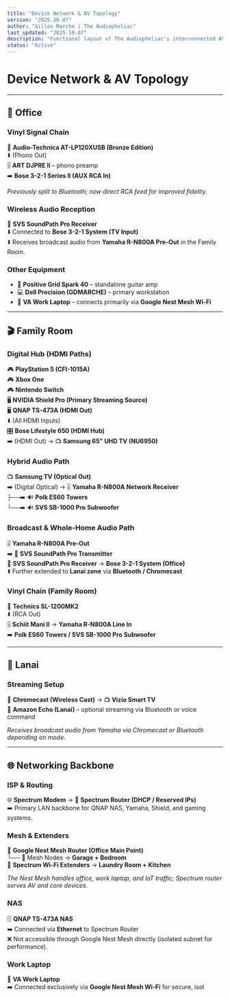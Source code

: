```yaml
---
title: "Device Network & AV Topology"
version: "2025.10.07"
author: "Gillon Marche | The Audiopheliac"
last_updated: "2025-10-07"
description: "Functional layout of The Audiopheliac's interconnected AV, gaming, and network ecosystem, including signal routing and topology maps."
status: "Active"
---
```


# Device Network & AV Topology

---

## 🏢 Office

### Vinyl Signal Chain
🎵 **Audio-Technica AT-LP120XUSB (Bronze Edition)**  
⬇️ (Phono Out)  
🎚️ **ART DJPRE II** – phono preamp  
➡️ **Bose 3-2-1 Series II (AUX RCA In)**  

*Previously split to Bluetooth; now direct RCA feed for improved fidelity.*

### Wireless Audio Reception
📡 **SVS SoundPath Pro Receiver**  
⬇️ Connected to **Bose 3-2-1 System (TV Input)**  
⬇️ Receives broadcast audio from **Yamaha R-N800A Pre-Out** in the Family Room.

### Other Equipment
- 🎸 **Positive Grid Spark 40** – standalone guitar amp  
- 💻 **Dell Precision (GDMARCHE)** – primary workstation  
- 💼 **VA Work Laptop** – connects primarily via **Google Nest Mesh Wi-Fi**

---

## 🎬 Family Room

### Digital Hub (HDMI Paths)
🎮 **PlayStation 5 (CFI-1015A)**  
🎮 **Xbox One**  
🎮 **Nintendo Switch**  
🖥️ **NVIDIA Shield Pro (Primary Streaming Source)**  
🖥️ **QNAP TS-473A (HDMI Out)**  
⬇️ (All HDMI Inputs)  
🎛️ **Bose Lifestyle 650 (HDMI Hub)**  
➡️ (HDMI Out) → 📺 **Samsung 65" UHD TV (NU6950)**

### Hybrid Audio Path
📺 **Samsung TV (Optical Out)**  
➡️ (Digital Optical) → 🎚️ **Yamaha R-N800A Network Receiver**  
├──➡️ 🔊 **Polk ES60 Towers**  
└──➡️ 🔊 **SVS SB-1000 Pro Subwoofer**

### Broadcast & Whole-Home Audio Path
🎚️ **Yamaha R-N800A Pre-Out**  
➡️ 📡 **SVS SoundPath Pro Transmitter**  
📡 **SVS SoundPath Pro Receiver** → **Bose 3-2-1 System (Office)**  
⬇️ Further extended to **Lanai zone** via **Bluetooth / Chromecast**

### Vinyl Chain (Family Room)
🎵 **Technics SL-1200MK2**  
⬇️ (RCA Out)  
🎚️ **Schiit Mani II** → **Yamaha R-N800A Line In**  
➡️ **Polk ES60 Towers / SVS SB-1000 Pro Subwoofer**

---

## 🌴 Lanai

### Streaming Setup
📡 **Chromecast (Wireless Cast)** → 📺 **Vizio Smart TV**  
📡 **Amazon Echo (Lanai)** – optional streaming via Bluetooth or voice command  

*Receives broadcast audio from Yamaha via Chromecast or Bluetooth depending on mode.*

---

## 🌐 Networking Backbone

### ISP & Routing
🌐 **Spectrum Modem** → 📡 **Spectrum Router (DHCP / Reserved IPs)**  
➡️ Primary LAN backbone for QNAP NAS, Yamaha, Shield, and gaming systems.

### Mesh & Extenders
📡 **Google Nest Mesh Router (Office Main Point)**  
└── 🔘 Mesh Nodes → **Garage + Bedroom**  
📡 **Spectrum Wi-Fi Extenders** → **Laundry Room + Kitchen**

*The Nest Mesh handles office, work laptop, and IoT traffic; Spectrum router serves AV and core devices.*

### NAS
🗄️ **QNAP TS-473A NAS**  
➡️ Connected via **Ethernet** to Spectrum Router  
❌ Not accessible through Google Nest Mesh directly (isolated subnet for performance).

### Work Laptop
💼 **VA Work Laptop**  
➡️ Connected exclusively via **Google Nest Mesh Wi-Fi** for secure, isol
